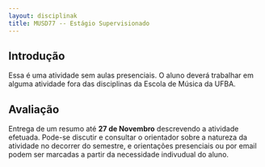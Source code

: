 ```yaml
---
layout: disciplinak
title: MUSD77 -- Estágio Supervisionado
---
```


## Introdução

Essa é uma atividade sem aulas presenciais. O aluno deverá trabalhar
em alguma atividade fora das disciplinas da Escola de Música da UFBA.

## Avaliação

Entrega de um resumo até **27 de Novembro** descrevendo a atividade
efetuada. Pode-se discutir e consultar o orientador sobre a natureza
da atividade no decorrer do semestre, e orientações presenciais ou por
email podem ser marcadas a partir da necessidade indivudual do aluno.
